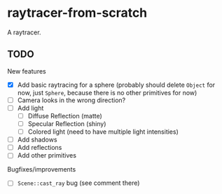 # raytracer-from-scratch

A raytracer.

## TODO
New features
- [x] Add basic raytracing for a sphere (probably should delete `Object` for now, just `Sphere`, because there is no other primitives for now)
- [ ] Camera looks in the wrong direction?
- [ ] Add light
    - [ ] Diffuse Reflection (matte)
    - [ ] Specular Reflection (shiny)
    - [ ] Colored light (need to have multiple light intensities)
- [ ] Add shadows
- [ ] Add reflections
- [ ] Add other primitives

Bugfixes/improvements
- [ ] `Scene::cast_ray` bug (see comment there)
